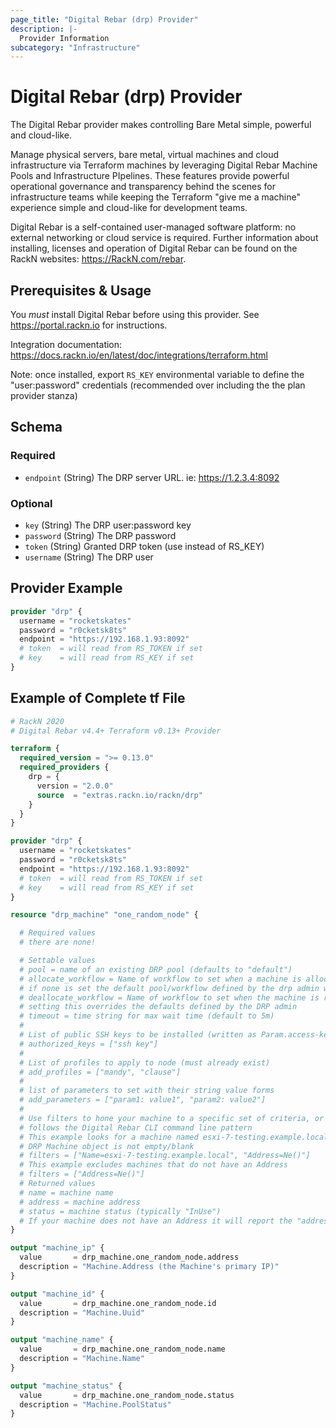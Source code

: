 ```yaml
---
page_title: "Digital Rebar (drp) Provider"
description: |-
  Provider Information
subcategory: "Infrastructure"
---
```

# Digital Rebar (drp) Provider

The Digital Rebar provider makes controlling Bare Metal simple, powerful and cloud-like.

Manage physical servers, bare metal, virtual machines and cloud infrastructure via Terraform machines by leveraging Digital Rebar Machine Pools and Infrastructure PIpelines. These features provide powerful operational governance and transparency behind the scenes for infrastructure teams while keeping the Terraform "give me a machine" experience simple and cloud-like for development teams.

Digital Rebar is a self-contained user-managed software platform: no external networking or cloud service is required. Further information about installing, licenses and operation of Digital Rebar can be found on the RackN websites: https://RackN.com/rebar.

## Prerequisites & Usage

You _must_ install Digital Rebar before using this provider. See https://portal.rackn.io for instructions.

Integration documentation: https://docs.rackn.io/en/latest/doc/integrations/terraform.html

Note: once installed, export `RS_KEY` environmental variable to define the "user:password" credentials (recommended over including the the plan provider stanza)

<!-- schema generated by tfplugindocs -->
## Schema

### Required

- `endpoint` (String) The DRP server URL. ie: https://1.2.3.4:8092

### Optional

- `key` (String) The DRP user:password key
- `password` (String) The DRP password
- `token` (String) Granted DRP token (use instead of RS_KEY)
- `username` (String) The DRP user

## Provider Example

```terraform
provider "drp" {
  username = "rocketskates"
  password = "r0cketsk8ts"
  endpoint = "https://192.168.1.93:8092"
  # token  = will read from RS_TOKEN if set
  # key    = will read from RS_KEY if set
}
```

## Example of Complete tf File

```terraform
# RackN 2020
# Digital Rebar v4.4+ Terraform v0.13+ Provider

terraform {
  required_version = ">= 0.13.0"
  required_providers {
    drp = {
      version = "2.0.0"
      source  = "extras.rackn.io/rackn/drp"
    }
  }
}

provider "drp" {
  username = "rocketskates"
  password = "r0cketsk8ts"
  endpoint = "https://192.168.1.93:8092"
  # token  = will read from RS_TOKEN if set
  # key    = will read from RS_KEY if set
}

resource "drp_machine" "one_random_node" {

  # Required values
  # there are none!

  # Settable values
  # pool = name of an existing DRP pool (defaults to "default")
  # allocate_workflow = Name of workflow to set when a machine is allocated from the pool
  # if none is set the default pool/workflow defined by the drp admin will be used
  # deallocate_workflow = Name of workflow to set when the machine is released back to the pool
  # setting this overrides the defaults defined by the DRP admin
  # timeout = time string for max wait time (default to 5m)
  # 
  # List of public SSH keys to be installed (written as Param.access-keys)
  # authorized_keys = ["ssh key"]
  # 
  # List of profiles to apply to node (must already exist)
  # add_profiles = ["mandy", "clause"]
  #
  # list of parameters to set with their string value forms
  # add_parameters = ["param1: value1", "param2: value2"]
  #
  # Use filters to hone your machine to a specific set of criteria, or exclude them based on criteria
  # follows the Digital Rebar CLI command line pattern
  # This example looks for a machine named esxi-7-testing.example.local where the "Address" field on the
  # DRP Machine object is not empty/blank
  # filters = ["Name=esxi-7-testing.example.local", "Address=Ne()"]
  # This example excludes machines that do not have an Address
  # filters = ["Address=Ne()"]
  # Returned values
  # name = machine name
  # address = machine address
  # status = machine status (typically "InUse")
  # If your machine does not have an Address it will report the "address" as nil/null
}

output "machine_ip" {
  value       = drp_machine.one_random_node.address
  description = "Machine.Address (the Machine's primary IP)"
}

output "machine_id" {
  value       = drp_machine.one_random_node.id
  description = "Machine.Uuid"
}

output "machine_name" {
  value       = drp_machine.one_random_node.name
  description = "Machine.Name"
}

output "machine_status" {
  value       = drp_machine.one_random_node.status
  description = "Machine.PoolStatus"
}
```

